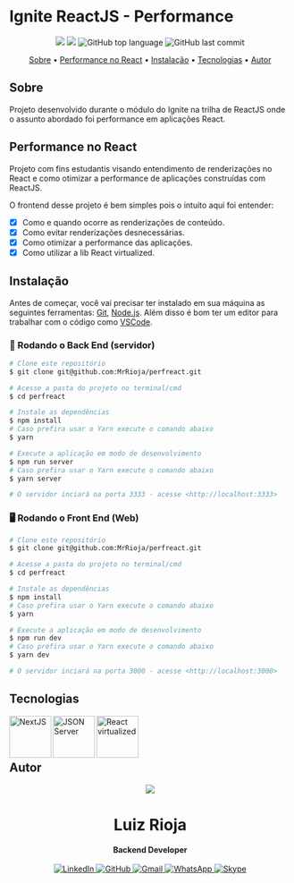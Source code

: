 # Ignite ReactJS - Performance

<p align="center">
  <img src="https://img.shields.io/static/v1?label=Perf&message=React&color=blueviolet&style=for-the-badge"/>
  <img src="https://img.shields.io/github/license/MrRioja/perfreact?color=blueviolet&logo=License&style=for-the-badge"/>
  <img alt="GitHub top language" src="https://img.shields.io/github/languages/top/MrRioja/perfreact?color=blueviolet&logo=TypeScript&logoColor=white&style=for-the-badge">
  <img alt="GitHub last commit" src="https://img.shields.io/github/last-commit/MrRioja/perfreact?color=blueviolet&style=for-the-badge">
</p>

<p align="center">
  <a href="#sobre">Sobre</a> •
  <a href="#performance-no-react">Performance no React</a> •
  <a href="#instalação">Instalação</a> •
  <a href="#tecnologias">Tecnologias</a> •
  <a href="#autor">Autor</a>  
</p>

## Sobre

Projeto desenvolvido durante o módulo do Ignite na trilha de ReactJS onde o assunto abordado foi performance em aplicações React.

## Performance no React

Projeto com fins estudantis visando entendimento de renderizações no React e como otimizar a performance de aplicações construídas com ReactJS.

O frontend desse projeto é bem simples pois o intuito aqui foi entender:

- [x] Como e quando ocorre as renderizações de conteúdo.
- [x] Como evitar renderizações desnecessárias.
- [x] Como otimizar a performance das aplicações.
- [x] Como utilizar a lib React virtualized.

## Instalação

Antes de começar, você vai precisar ter instalado em sua máquina as seguintes ferramentas:
[Git](https://git-scm.com), [Node.js](https://nodejs.org/en/).
Além disso é bom ter um editor para trabalhar com o código como [VSCode](https://code.visualstudio.com/).

### 🎲 Rodando o Back End (servidor)

```bash
# Clone este repositório
$ git clone git@github.com:MrRioja/perfreact.git

# Acesse a pasta do projeto no terminal/cmd
$ cd perfreact

# Instale as dependências
$ npm install
# Caso prefira usar o Yarn execute o comando abaixo
$ yarn

# Execute a aplicação em modo de desenvolvimento
$ npm run server
# Caso prefira usar o Yarn execute o comando abaixo
$ yarn server

# O servidor inciará na porta 3333 - acesse <http://localhost:3333>
```

### 🖥️ Rodando o Front End (Web)

```bash
# Clone este repositório
$ git clone git@github.com:MrRioja/perfreact.git

# Acesse a pasta do projeto no terminal/cmd
$ cd perfreact

# Instale as dependências
$ npm install
# Caso prefira usar o Yarn execute o comando abaixo
$ yarn

# Execute a aplicação em modo de desenvolvimento
$ npm run dev
# Caso prefira usar o Yarn execute o comando abaixo
$ yarn dev

# O servidor inciará na porta 3000 - acesse <http://localhost:3000>
```

## Tecnologias

<img align="left" src="https://upload.wikimedia.org/wikipedia/commons/thumb/8/8e/Nextjs-logo.svg/1280px-Nextjs-logo.svg.png" alt="NextJS" height="75" />

<img align="left" src="https://cdn-icons-png.flaticon.com/512/136/136443.png" alt="JSON Server" height="75"/>

<img align="left" src="https://images.opencollective.com/react-virtualized/448fb27/logo/256.png" alt="React virtualized" height="75"/>

<br><br><br>

## Autor

<div align="center">
<img src="https://images.weserv.nl/?url=avatars.githubusercontent.com/u/55336456?v=4&h=100&w=100&fit=cover&mask=circle&maxage=7d" />
<h1>Luiz Rioja</h1>
<strong>Backend Developer</strong>
<br/>
<br/>

<a href="https://linkedin.com/in/luizrioja" target="_blank">
<img alt="LinkedIn" src="https://img.shields.io/badge/linkedin-%230077B5.svg?style=for-the-badge&logo=linkedin&logoColor=white"/>
</a>

<a href="https://github.com/mrrioja" target="_blank">
<img alt="GitHub" src="https://img.shields.io/badge/github-%23121011.svg?style=for-the-badge&logo=github&logoColor=white"/>
</a>

<a href="mailto:lulyrioja@gmail.com?subject=Fala%20Dev" target="_blank">
<img alt="Gmail" src="https://img.shields.io/badge/Gmail-D14836?style=for-the-badge&logo=gmail&logoColor=white" />
</a>

<a href="https://api.whatsapp.com/send?phone=5511933572652" target="_blank">
<img alt="WhatsApp" src="https://img.shields.io/badge/WhatsApp-25D366?style=for-the-badge&logo=whatsapp&logoColor=white"/>
</a>

<a href="https://join.skype.com/invite/tvBbOq03j5Uu" target="_blank">
<img alt="Skype" src="https://img.shields.io/badge/SKYPE-%2300AFF0.svg?style=for-the-badge&logo=Skype&logoColor=white"/>
</a>

<br/>
<br/>
</div>

